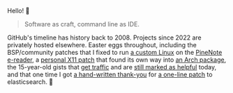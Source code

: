 Hello! 👋

> Software as craft,
> command line as IDE.

GitHub's timeline has history back to 2008. Projects since 2022 are privately hosted elsewhere. Easter eggs throughout, including the BSP/community patches that I fixed to run [a custom Linux][linux] on the [PineNote e-reader][pinenote], a [personal X11 patch][yeahconsole] that found its own way into [an Arch package][arch], the 15-year-old gists that [get traffic][mssql] and are [still marked as helpful][matplotlib] today, and that one time I got [a hand-written thank-you](img/elasticsearch.jpg) for [a one-line patch][elasticsearch] to elasticsearch. 🤣

[arch]: https://aur.archlinux.org/cgit/aur.git/tree/yeahconsole_c.patch?h=yeahconsole
[elasticsearch]: https://github.com/elastic/elasticsearch/pull/4958/files
[linux]: https://github.com/torvalds/linux/compare/master...rduplain:linux:pinenote
[matplotlib]: https://gist.github.com/rduplain/1641344
[mssql]: https://gist.github.com/rduplain/1293636
[pinenote]: https://pine64.org/devices/pinenote/
[yeahconsole]: https://github.com/rduplain/yeahconsole/commit/2248800
